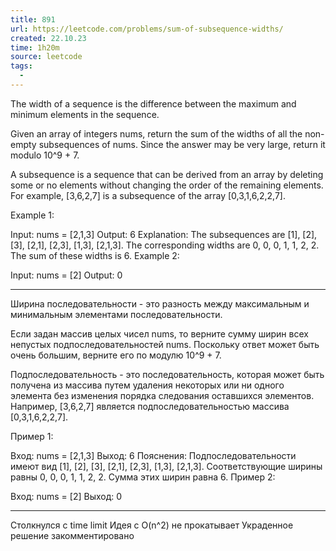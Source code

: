 ```yaml
---
title: 891
url: https://leetcode.com/problems/sum-of-subsequence-widths/
created: 22.10.23
time: 1h20m
source: leetcode
tags:
  -
---
```


The width of a sequence is the difference between the maximum and minimum elements in the sequence.

Given an array of integers nums, return the sum of the widths of all the non-empty subsequences of nums. Since the answer may be very large, return it modulo 10^9 + 7.

A subsequence is a sequence that can be derived from an array by deleting some or no elements without changing the order of the remaining elements. For example, [3,6,2,7] is a subsequence of the array [0,3,1,6,2,2,7].

Example 1:

Input: nums = [2,1,3]
Output: 6
Explanation: The subsequences are [1], [2], [3], [2,1], [2,3], [1,3], [2,1,3].
The corresponding widths are 0, 0, 0, 1, 1, 2, 2.
The sum of these widths is 6.
Example 2:

Input: nums = [2]
Output: 0

---

Ширина последовательности - это разность между максимальным и минимальным элементами последовательности.

Если задан массив целых чисел nums, то верните сумму ширин всех непустых подпоследовательностей nums. Поскольку ответ может быть очень большим, верните его по модулю 10^9 + 7.

Подпоследовательность - это последовательность, которая может быть получена из массива путем удаления некоторых или ни одного элемента без изменения порядка следования оставшихся элементов. Например, [3,6,2,7] является подпоследовательностью массива [0,3,1,6,2,2,7].

Пример 1:

Вход: nums = [2,1,3]
Выход: 6
Пояснения: Подпоследовательности имеют вид [1], [2], [3], [2,1], [2,3], [1,3], [2,1,3].
Соответствующие ширины равны 0, 0, 0, 1, 1, 2, 2.
Сумма этих ширин равна 6.
Пример 2:

Вход: nums = [2]
Выход: 0

---

Столкнулся с time limit
Идея с O(n^2) не прокатывает
Украденное решение закомментировано
